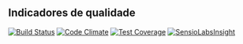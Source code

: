 ## Indicadores de qualidade

[![Build Status](https://secure.travis-ci.org/gpupo/common.png?branch=master)](http://travis-ci.org/gpupo/common)
[![Code Climate](https://codeclimate.com/github/gpupo/common/badges/gpa.svg)](https://codeclimate.com/github/gpupo/common)
[![Test Coverage](https://codeclimate.com/github/gpupo/common/badges/coverage.svg)](https://codeclimate.com/github/gpupo/common/coverage)
[![SensioLabsInsight](https://insight.sensiolabs.com/projects/c74618a2-45c9-4d12-922a-704b23f7c607/mini.png)](https://insight.sensiolabs.com/projects/c74618a2-45c9-4d12-922a-704b23f7c607)
